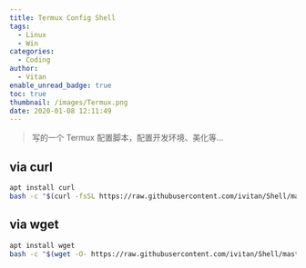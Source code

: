 ```yaml
---
title: Termux Config Shell
tags:
  - Linux
  - Win
categories:
  - Coding
author:
  - Vitan
enable_unread_badge: true
toc: true
thumbnail: /images/Termux.png
date: 2020-01-08 12:11:49
---
```

> 写的一个 Termux 配置脚本，配置开发环境、美化等...

## via curl
```bash
apt install curl
bash -c "$(curl -fsSL https://raw.githubusercontent.com/ivitan/Shell/master/Termux/Termux.sh)"
```

## via wget
```bash
apt install wget
bash -c "$(wget -O- https://raw.githubusercontent.com/ivitan/Shell/master/Termux/Termux.sh)"
```